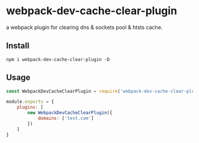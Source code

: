 # webpack-dev-cache-clear-plugin
a webpack plugin for clearing dns & sockets pool & htsts cache.

## Install
~~~
npm i webpack-dev-cache-clear-plugin -D
~~~

## Usage
~~~js
const WebpackDevCacheClearPlugin = require('webpack-dev-cache-clear-plugin')

module.exports = {
    plugins: [
        new WebpackDevCacheClearPlugin({
            domains: ['test.com']
        })
    ]
}
~~~


